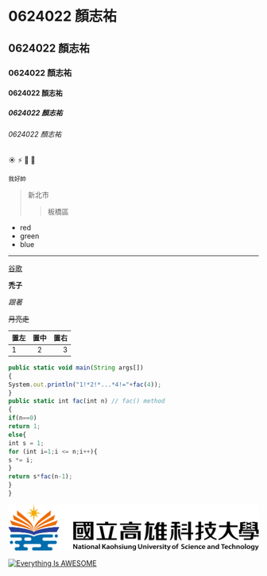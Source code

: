# 0624022 顏志祐

## 0624022 顏志祐

### 0624022 顏志祐

#### 0624022 顏志祐

##### 0624022 顏志祐

###### 0624022 顏志祐

:sunny:
:zap:
:horse:
:cow2:

```我好帥```
>新北市
>>板橋區


* red
* green
* blue

***
[谷歌](https://www.google.com.tw/)

**禿子**

*跟著*

~~月亮走~~

|置左   |  置中   | 置右 |
|:------|:------:|-----:|
|1|2|3|

```js
public static void main(String args[])
{
System.out.println("1!*2!*...*4!="+fac(4));
}
public static int fac(int n) // fac() method
{
if(n==0) 
return 1;
else{
int s = 1;
for (int i=1;i <= n;i++){
s *= i;
}
return s*fac(n-1); 
}
}
```

![我超帥](free.png "高科大")

[![Everything Is AWESOME](https://img.youtube.com/vi/StTqXEQ2l-Y/0.jpg)](https://www.youtube.com/watch?v=StTqXEQ2l-Y "Everything Is AWESOME")

